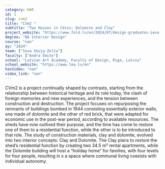 ```yaml
---
category: HAR
id: 1
slug: cvm2
title: "CVm2 "
subtitle: "Two Houses in Cēsis: Dolomite and Clay"
project_website: "https://www.fold.lv/en/2024/07/design-graduates-ieva-skuja-zelca/"
degree: "BA Interior Design"
course: "nan"
ay: "2024"
team: ["Ieva Skuja-Zelča"]
faculty: ["Andra Šmite"]
school: "Latvian Art Academy, Faculty of Design, Riga, Latvia"
school_website: "https://www.lma.lv/en"
hasVideo: "nan"
video_link: "nan"
---
```


CVm2 is a project continually shaped by contrasts, starting from the relationship between historical heritage and its role today, the clash of foreign memories and new experiences, and the tension between construction and destruction. The project focuses on repurposing the remnants of buildings bombed in 1944 consisting essentially exterior walls, one made of dolomite and the other of red brick, that were adapted for economic use in the post-war period, according to available resources. The sheds have now outlived their purpose, and the time has come to restore one of them to a residential function, while the other is to be introduced to that role. The study of construction materials, clay and dolomite, evolved into two interior concepts: Clay and Dolomite. The Clay plans to restore the shed’s residential function by creating two 34.5 m² rental apartments, while the Dolomite building will host a “holiday home” for families, with four levels for four people, resulting in s a space where communal living coexists with individual autonomy.

